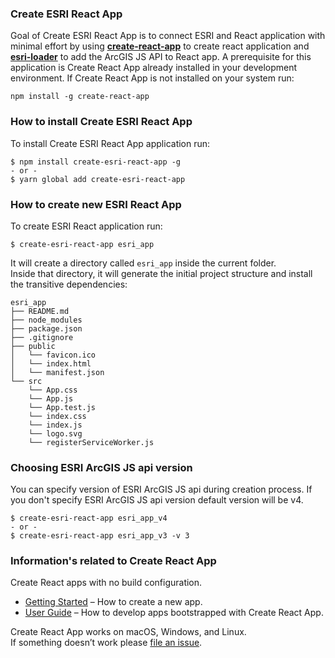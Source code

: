### Create ESRI React App

Goal of Create ESRI React App is to connect ESRI and React application with minimal effort by using **[create-react-app](https://github.com/facebookincubator/create-react-app)** to create react application and **[esri-loader](https://github.com/Esri/esri-loader)** to add the ArcGIS JS API to React app.
A prerequisite for this application is Create React App already installed in your development environment. If Create React App is not installed on your system run: 

```
npm install -g create-react-app
```  


### How to install Create ESRI React App 
To install Create ESRI React App application run:
```
$ npm install create-esri-react-app -g
- or -
$ yarn global add create-esri-react-app
```

### How to create new ESRI React App 
To create ESRI React application run:
```
$ create-esri-react-app esri_app
```

It will create a directory called `esri_app` inside the current folder.<br>
Inside that directory, it will generate the initial project structure and install the transitive dependencies:

```
esri_app
├── README.md
├── node_modules
├── package.json
├── .gitignore
├── public
│   └── favicon.ico
│   └── index.html
│   └── manifest.json
└── src
    └── App.css
    └── App.js
    └── App.test.js
    └── index.css
    └── index.js
    └── logo.svg
    └── registerServiceWorker.js
```

### Choosing ESRI ArcGIS JS api version
You can specify version of ESRI ArcGIS JS api during creation process. If you don't specify ESRI ArcGIS JS api version default version will be v4.
```
$ create-esri-react-app esri_app_v4
- or -
$ create-esri-react-app esri_app_v3 -v 3
```

### Information's related to Create React App
Create React apps with no build configuration.

* [Getting Started](#getting-started) – How to create a new app.
* [User Guide](https://github.com/facebookincubator/create-react-app/blob/master/packages/react-scripts/template/README.md) – How to develop apps bootstrapped with Create React App.

Create React App works on macOS, Windows, and Linux.<br>
If something doesn’t work please [file an issue](https://github.com/facebookincubator/create-react-app/issues/new).